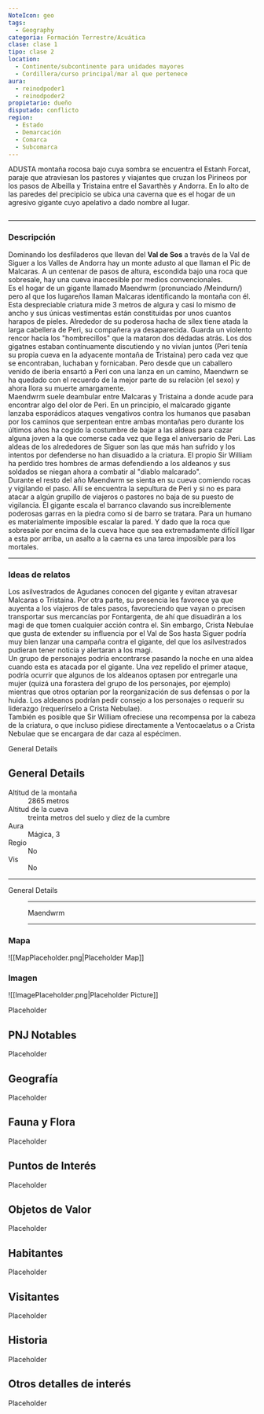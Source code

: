 ```yaml
---
NoteIcon: geo
tags:
  - Geography 
categoria: Formación Terrestre/Acuática
clase: clase 1
tipo: clase 2
location: 
  - Continente/subcontinente para unidades mayores
  - Cordillera/curso principal/mar al que pertenece 
aura:
  - reinodpoder1
  - reinodpoder2
propietario: dueño
disputado: conflicto
region:
  - Estado 
  - Demarcación
  - Comarca
  - Subcomarca
---
```





 <section class="wa-section main-content"><p><span class="dropcap">A</span>DUSTA montaña rocosa bajo cuya sombra se encuentra el Estanh Forcat, paraje que atraviesan los pastores y viajantes que cruzan los Pirineos por los pasos de Albeilla y Tristaina entre el <span class="article-link article-explorer-link entity-link wa-link" data-article-privacy="public" data-article-id="10eee935-c213-4308-8af4-73b1d428b1ec" data-template-type="location" data-article="10eee935-c213-4308-8af4-73b1d428b1ec">Savarthès</span> y Andorra. En lo alto de las paredes del precipicio se ubica una caverna que es el hogar de un agresivo gigante cuyo apelativo a dado nombre al lugar.</p><div id="09560af78b2b0c8a9da2720ae6b2886c" class="visibility-toggler image-thumb-container user-css-image-thumbnail position-relative padding-10 "><img src="https://worldanvil.com/uploads/images/5b23e879c1b9c1f12c9e0f1d941ef425.jpeg" alt title="Pic de Malcaras.jpeg" /></div>
<hr /><h3>Descripción</h3>
Dominando los desfiladeros que llevan del <strong class="article-unlinked">Val de Sos</strong> a través de la <span data-article-privacy="private" data-article-id="5ad24502-fb85-4272-a195-b6f65a65b463" data-template-type="location" class="private-article article-unlinked entity-link wa-link">Val de Siguer</span> a los <span class="article-link article-explorer-link entity-link wa-link" data-article-privacy="public" data-article-id="18ce02b0-3c11-413e-ad34-b81b376c753d" data-template-type="location" data-article="18ce02b0-3c11-413e-ad34-b81b376c753d">Valles de Andorra</span> hay un monte adusto al que llaman el Pic de Malcaras. A un centenar de pasos de altura, escondida bajo una roca que sobresale, hay una cueva inaccesible por medios convencionales. 
<br />
Es el hogar de un gigante llamado Maendwrm (pronunciado /Meindurn/) pero al que los lugareños llaman Malcaras identificando la montaña con él. Esta despreciable criatura mide 3 metros de algura y casi lo mismo de ancho y sus únicas vestimentas están constituidas por unos cuantos harapos de pieles. Alrededor de su poderosa hacha de sílex tiene atada la larga cabellera de Peri, su compañera ya desaparecida. Guarda un violento rencor hacia los "hombrecillos" que la mataron dos dédadas atrás. Los dos gigatnes estaban contínuamente discutiendo y no vivían juntos (Peri tenía su propia cueva en la adyacente montaña de Tristaina) pero cada vez que se encontraban, luchaban y fornicaban. Pero desde que un caballero venido de iberia ensartó a Peri con una lanza en un camino, Maendwrn se ha quedado con el recuerdo de la mejor parte de su relaciòn (el sexo) y ahora llora su muerte amargamente.
<br />
Maendwrm suele deambular entre Malcaras y Tristaina a donde acude para encontrar algo del olor de Peri. En un principio, el malcarado gigante lanzaba esporádicos ataques vengativos contra los humanos que pasaban por los caminos que serpentean entre ambas montañas pero durante los últimos años ha cogido la costumbre de bajar a las aldeas para cazar alguna joven a la que comerse cada vez que llega el aniversario de Peri. Las aldeas de los alrededores de Siguer son las que más han sufrido y los intentos por defenderse no han disuadido a la criatura. El propio Sir William ha perdido tres hombres de armas defendiendo a los aldeanos y sus soldados se niegan ahora a combatir al "diablo malcarado".
<br />
Durante el resto del año Maendwrm se sienta en su cueva comiendo rocas y vigilando el paso. Allí se encuentra la sepultura de Peri y si no es para atacar a algún grupillo de viajeros o pastores no baja de su puesto de vigilancia. El gigante escala el barranco clavando sus increíblemente poderosas garras en la piedra como si de barro se tratara. Para un humano es materialmente imposible escalar la pared. Y dado que la roca que sobresale por encima de la cueva hace que sea extremadamente difícil llgar a esta por arriba, un asalto a la caerna es una tarea imposible para los mortales.
<div id="c37eee40cafa3b6d4086ef6914fc5c8e" class="visibility-toggler image-thumb-container user-css-image-thumbnail position-relative padding-10 "><img src="https://worldanvil.com/uploads/images/5dbd8feb14660488fa897fe0a4d0095f.png" alt title="Caverna de Malcaras" /></div>
<hr /><h3>Ideas de relatos</h3>
Los asilvestrados de Agudanes conocen del gigante y evitan atravesar Malcaras o Tristaina. Por otra parte, su presencia les favorece ya que auyenta a los viajeros de tales pasos, favoreciendo que vayan o precisen transportar sus mercancías por Fontargenta, de ahí que disuadirán a los magi de que tomen cualquier acción contra el. Sin embargo, Crista Nebulae que gusta de extender su influencia por el Val de Sos hasta Siguer podría muy bien lanzar una campaña contra el gigante, del que los asilvestrados pudieran tener noticia y alertaran a los magi. 
<br />
Un grupo de personajes podría encontrarse pasando la noche en una aldea cuando esta es atacada por el gigante. Una vez repelido el primer ataque, podría ocurrir que algunos de los aldeanos optasen por entregarle una mujer (quizá una forastera del grupo de los personajes, por ejemplo) mientras que otros optarían por la reorganización de sus defensas o por la huida. Los aldeanos podrían pedir consejo a los personajes o requerir su liderazgo (requerírselo a Crista Nebulae).
<br />
También es posible que Sir William ofreciese una recompensa por la cabeza de la criatura, o que incluso pidiese directamente a Ventocaelatus o a Crista Nebulae que se encargara de dar caza al espécimen.
<div id="9cb23fe03a36894252cd4dcf2516904a" class="visibility-toggler image-thumb-container user-css-image-thumbnail position-relative padding-10 "><img src="https://worldanvil.com/uploads/images/e5ced94c7d5363696dc2de7d76589c7a.png" alt title="montedemo_a_disgusting_ugly_monstrous_giant_male_of_9_tall_extr_d0e29c5c-de15-4652-9cb7-012a9994cc31.png" /></div><p></p></section>  <section data-section-id="sidebarcontent" class="wa-section public"><dl><dt>General Details</dt><dd><div id="31edd207b0e3a970c3d3d4417505ba26" class="visibility-toggler image-thumb-container user-css-image-thumbnail position-relative padding-10 "><img src="https://worldanvil.com/uploads/images/7a0a685551b2515341f9cf9dfd59fd65.jpeg" alt title="Randonnee-Pic-Malcaras-Pic-Etang-Fourcat_058-619x348.jpeg" /></div></dd></dl></section><section data-section-id="sidepanelcontent" class="wa-section public"><h2>General Details</h2>
<p></p><div class="visibility-toggler" id="112f5bcb46dde0fde3eaad8ff72210c5"> 
          <dt class="phrase-key">Altitud de la montaña</dt>
          <dd class="phrase-value"> 2865 metros </dd>
        </div> 
<div class="visibility-toggler" id="dd2567a42c1a7402d7c3fd0784910133"> 
          <dt class="phrase-key">Altitud de la cueva</dt>
          <dd class="phrase-value"> treinta metros del suelo y diez de la cumbre </dd>
        </div> 
<div class="visibility-toggler" id="6ed3cf13906dc93a2f205a19e122c640"> 
          <dt class="phrase-key">Aura</dt>
          <dd class="phrase-value"> Mágica, 3 </dd>
        </div> 
<div class="visibility-toggler" id="a07525385a9a9aee6e54efea1bf37afa"> 
          <dt class="phrase-key">Regio</dt>
          <dd class="phrase-value"> No </dd>
        </div> 
<div class="visibility-toggler" id="e6b7e14d2e7295f0b82359f717f8eb04"> 
          <dt class="phrase-key">Vis</dt>
          <dd class="phrase-value"> No </dd>
        </div><p></p><hr /></section><section data-section-id="sidebarcontentbottom" class="wa-section public"><dl><dt>General Details</dt><dd><div id="bd2133c207bfd83d31a87dde5569e9eb" class="visibility-toggler image-thumb-container user-css-image-thumbnail position-relative padding-10 "><img src="https://worldanvil.com/uploads/images/c46e703789f47af0d9714629d040a6ec.jpeg" alt title="Randonnee-Pic-Malcaras-Pic-Etang-Fourcat_001-619x348.jpeg" /></div>
<hr />
<span data-article-privacy="private" data-article-id="957d08c1-05f2-40a4-9952-8c5d7c7540aa" data-template-type="person" class="private-article article-unlinked entity-link wa-link">Maendwrm</span>
<div id="5759c46b9d2f21c4d2e3573264ecd805" class="visibility-toggler image-thumb-container user-css-image-thumbnail position-relative padding-10 "><img src="https://worldanvil.com/uploads/images/92de05dbffcc7d82605a6b3075d3dd10.png" alt title="montedemo_a_disgusting_ugly_monstrous_giant_male_of_9_tall_extr_a28ebe91-bb07-4d6c-b36c-4739fda51f47.png" /></div><hr /></dd></dl></section>   

### Mapa
![[MapPlaceholder.png|Placeholder Map]]

### Imagen
![[ImagePlaceholder.png|Placeholder Picture]]

Placeholder

## PNJ Notables
Placeholder

## Geografía
Placeholder

## Fauna y Flora
Placeholder

## Puntos de Interés
Placeholder

## Objetos de Valor
Placeholder

## Habitantes
Placeholder

## Visitantes
Placeholder

## Historia
Placeholder

## Otros detalles de interés
Placeholder


